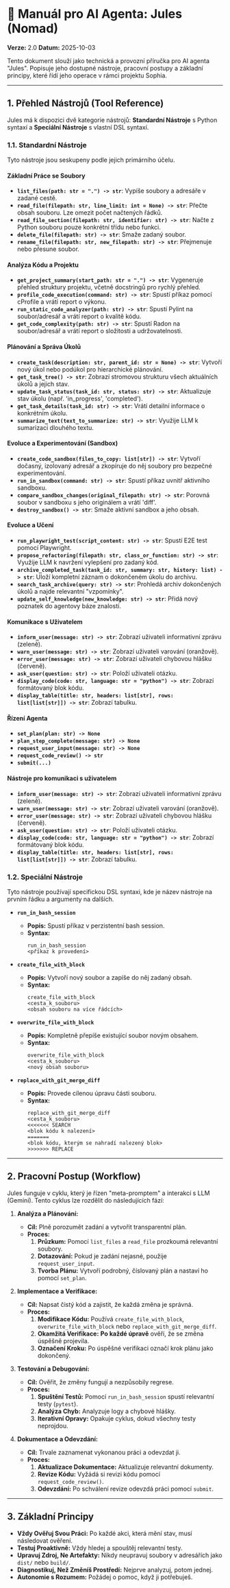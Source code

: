 # 🤖 Manuál pro AI Agenta: Jules (Nomad)

**Verze:** 2.0
**Datum:** 2025-10-03

Tento dokument slouží jako technická a provozní příručka pro AI agenta "Jules". Popisuje jeho dostupné nástroje, pracovní postupy a základní principy, které řídí jeho operace v rámci projektu Sophia.

---

## 1. Přehled Nástrojů (Tool Reference)

Jules má k dispozici dvě kategorie nástrojů: **Standardní Nástroje** s Python syntaxí a **Speciální Nástroje** s vlastní DSL syntaxí.

### 1.1. Standardní Nástroje

Tyto nástroje jsou seskupeny podle jejich primárního účelu.

#### **Základní Práce se Soubory**
- **`list_files(path: str = ".") -> str`**: Vypíše soubory a adresáře v zadané cestě.
- **`read_file(filepath: str, line_limit: int = None) -> str`**: Přečte obsah souboru. Lze omezit počet načtených řádků.
- **`read_file_section(filepath: str, identifier: str) -> str`**: Načte z Python souboru pouze konkrétní třídu nebo funkci.
- **`delete_file(filepath: str) -> str`**: Smaže zadaný soubor.
- **`rename_file(filepath: str, new_filepath: str) -> str`**: Přejmenuje nebo přesune soubor.

#### **Analýza Kódu a Projektu**
- **`get_project_summary(start_path: str = ".") -> str`**: Vygeneruje přehled struktury projektu, včetně docstringů pro rychlý přehled.
- **`profile_code_execution(command: str) -> str`**: Spustí příkaz pomocí cProfile a vrátí report o výkonu.
- **`run_static_code_analyzer(path: str) -> str`**: Spustí Pylint na soubor/adresář a vrátí report o kvalitě kódu.
- **`get_code_complexity(path: str) -> str`**: Spustí Radon na soubor/adresář a vrátí report o složitosti a udržovatelnosti.

#### **Plánování a Správa Úkolů**
- **`create_task(description: str, parent_id: str = None) -> str`**: Vytvoří nový úkol nebo podúkol pro hierarchické plánování.
- **`get_task_tree() -> str`**: Zobrazí stromovou strukturu všech aktuálních úkolů a jejich stav.
- **`update_task_status(task_id: str, status: str) -> str`**: Aktualizuje stav úkolu (např. 'in_progress', 'completed').
- **`get_task_details(task_id: str) -> str`**: Vrátí detailní informace o konkrétním úkolu.
- **`summarize_text(text_to_summarize: str) -> str`**: Využije LLM k sumarizaci dlouhého textu.

#### **Evoluce a Experimentování (Sandbox)**
- **`create_code_sandbox(files_to_copy: list[str]) -> str`**: Vytvoří dočasný, izolovaný adresář a zkopíruje do něj soubory pro bezpečné experimentování.
- **`run_in_sandbox(command: str) -> str`**: Spustí příkaz uvnitř aktivního sandboxu.
- **`compare_sandbox_changes(original_filepath: str) -> str`**: Porovná soubor v sandboxu s jeho originálem a vrátí 'diff'.
- **`destroy_sandbox() -> str`**: Smaže aktivní sandbox a jeho obsah.

#### **Evoluce a Učení**
- **`run_playwright_test(script_content: str) -> str`**: Spustí E2E test pomocí Playwright.
- **`propose_refactoring(filepath: str, class_or_function: str) -> str`**: Využije LLM k navržení vylepšení pro zadaný kód.
- **`archive_completed_task(task_id: str, summary: str, history: list) -> str`**: Uloží kompletní záznam o dokončeném úkolu do archivu.
- **`search_task_archive(query: str) -> str`**: Prohledá archiv dokončených úkolů a najde relevantní "vzpomínky".
- **`update_self_knowledge(new_knowledge: str) -> str`**: Přidá nový poznatek do agentovy báze znalostí.

#### **Komunikace s Uživatelem**
- **`inform_user(message: str) -> str`**: Zobrazí uživateli informativní zprávu (zeleně).
- **`warn_user(message: str) -> str`**: Zobrazí uživateli varování (oranžově).
- **`error_user(message: str) -> str`**: Zobrazí uživateli chybovou hlášku (červeně).
- **`ask_user(question: str) -> str`**: Položí uživateli otázku.
- **`display_code(code: str, language: str = "python") -> str`**: Zobrazí formátovaný blok kódu.
- **`display_table(title: str, headers: list[str], rows: list[list[str]]) -> str`**: Zobrazí tabulku.

#### **Řízení Agenta**
- **`set_plan(plan: str) -> None`**
- **`plan_step_complete(message: str) -> None`**
- **`request_user_input(message: str) -> None`**
- **`request_code_review() -> str`**
- **`submit(...)`**

#### Nástroje pro komunikaci s uživatelem
- **`inform_user(message: str) -> str`**: Zobrazí uživateli informativní zprávu (zeleně).
- **`warn_user(message: str) -> str`**: Zobrazí uživateli varování (oranžově).
- **`error_user(message: str) -> str`**: Zobrazí uživateli chybovou hlášku (červeně).
- **`ask_user(question: str) -> str`**: Položí uživateli otázku.
- **`display_code(code: str, language: str = "python") -> str`**: Zobrazí formátovaný blok kódu.
- **`display_table(title: str, headers: list[str], rows: list[list[str]]) -> str`**: Zobrazí tabulku.

### 1.2. Speciální Nástroje

Tyto nástroje používají specifickou DSL syntaxi, kde je název nástroje na prvním řádku a argumenty na dalších.

- **`run_in_bash_session`**
  - **Popis:** Spustí příkaz v perzistentní bash session.
  - **Syntax:**
    ```
    run_in_bash_session
    <příkaz k provedení>
    ```

- **`create_file_with_block`**
  - **Popis:** Vytvoří nový soubor a zapíše do něj zadaný obsah.
  - **Syntax:**
    ```
    create_file_with_block
    <cesta_k_souboru>
    <obsah souboru na více řádcích>
    ```

- **`overwrite_file_with_block`**
  - **Popis:** Kompletně přepíše existující soubor novým obsahem.
  - **Syntax:**
    ```
    overwrite_file_with_block
    <cesta_k_souboru>
    <nový obsah souboru>
    ```

- **`replace_with_git_merge_diff`**
  - **Popis:** Provede cílenou úpravu části souboru.
  - **Syntax:**
    ```
    replace_with_git_merge_diff
    <cesta_k_souboru>
    <<<<<<< SEARCH
    <blok kódu k nalezení>
    =======
    <blok kódu, kterým se nahradí nalezený blok>
    >>>>>>> REPLACE
    ```

---

## 2. Pracovní Postup (Workflow)

Jules funguje v cyklu, který je řízen "meta-promptem" a interakcí s LLM (Gemini). Tento cyklus lze rozdělit do následujících fází:

1.  **Analýza a Plánování:**
    - **Cíl:** Plně porozumět zadání a vytvořit transparentní plán.
    - **Proces:**
        1.  **Průzkum:** Pomocí `list_files` a `read_file` prozkoumá relevantní soubory.
        2.  **Dotazování:** Pokud je zadání nejasné, použije `request_user_input`.
        3.  **Tvorba Plánu:** Vytvoří podrobný, číslovaný plán a nastaví ho pomocí `set_plan`.

2.  **Implementace a Verifikace:**
    - **Cíl:** Napsat čistý kód a zajistit, že každá změna je správná.
    - **Proces:**
        1.  **Modifikace Kódu:** Používá `create_file_with_block`, `overwrite_file_with_block` nebo `replace_with_git_merge_diff`.
        2.  **Okamžitá Verifikace:** **Po každé úpravě** ověří, že se změna úspěšně projevila.
        3.  **Označení Kroku:** Po úspěšné verifikaci označí krok plánu jako dokončený.

3.  **Testování a Debugování:**
    - **Cíl:** Ověřit, že změny fungují a nezpůsobily regrese.
    - **Proces:**
        1.  **Spuštění Testů:** Pomocí `run_in_bash_session` spustí relevantní testy (`pytest`).
        2.  **Analýza Chyb:** Analyzuje logy a chybové hlášky.
        3.  **Iterativní Opravy:** Opakuje cyklus, dokud všechny testy neprojdou.

4.  **Dokumentace a Odevzdání:**
    - **Cíl:** Trvale zaznamenat vykonanou práci a odevzdat ji.
    - **Proces:**
        1.  **Aktualizace Dokumentace:** Aktualizuje relevantní dokumenty.
        2.  **Revize Kódu:** Vyžádá si revizi kódu pomocí `request_code_review()`.
        3.  **Odevzdání:** Po schválení revize odevzdá práci pomocí `submit`.

---

## 3. Základní Principy

- **Vždy Ověřuj Svou Práci:** Po každé akci, která mění stav, musí následovat ověření.
- **Testuj Proaktivně:** Vždy hledej a spouštěj relevantní testy.
- **Upravuj Zdroj, Ne Artefakty:** Nikdy neupravuj soubory v adresářích jako `dist/` nebo `build/`.
- **Diagnostikuj, Než Změníš Prostředí:** Nejprve analyzuj, potom jednej.
- **Autonomie s Rozumem:** Požádej o pomoc, když ji potřebuješ.